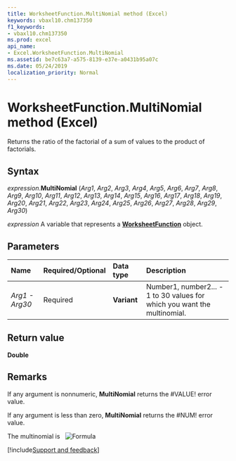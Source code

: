 ```yaml
---
title: WorksheetFunction.MultiNomial method (Excel)
keywords: vbaxl10.chm137350
f1_keywords:
- vbaxl10.chm137350
ms.prod: excel
api_name:
- Excel.WorksheetFunction.MultiNomial
ms.assetid: be7c63a7-a575-8139-e37e-a0431b95a07c
ms.date: 05/24/2019
localization_priority: Normal
---
```



# WorksheetFunction.MultiNomial method (Excel)

Returns the ratio of the factorial of a sum of values to the product of factorials.


## Syntax

_expression_.**MultiNomial** (_Arg1_, _Arg2_, _Arg3_, _Arg4_, _Arg5_, _Arg6_, _Arg7_, _Arg8_, _Arg9_, _Arg10_, _Arg11_, _Arg12_, _Arg13_, _Arg14_, _Arg15_, _Arg16_, _Arg17_, _Arg18_, _Arg19_, _Arg20_, _Arg21_, _Arg22_, _Arg23_, _Arg24_, _Arg25_, _Arg26_, _Arg27_, _Arg28_, _Arg29_, _Arg30_)

_expression_ A variable that represents a **[WorksheetFunction](Excel.WorksheetFunction.md)** object.


## Parameters

|Name|Required/Optional|Data type|Description|
|:-----|:-----|:-----|:-----|
| _Arg1 - Arg30_|Required| **Variant**|Number1, number2... - 1 to 30 values for which you want the multinomial.|

## Return value

**Double**


## Remarks

If any argument is nonnumeric, **MultiNomial** returns the #VALUE! error value.
    
If any argument is less than zero, **MultiNomial** returns the #NUM! error value.
    
The multinomial is &nbsp; ![Formula](../images/awfmlnom_ZA06051208.gif)




[!include[Support and feedback](~/includes/feedback-boilerplate.md)]